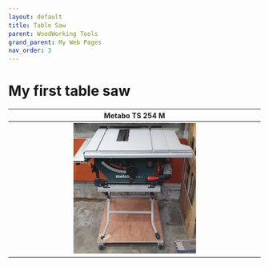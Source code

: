 ```yaml
---
layout: default
title: Table Saw
parent: WoodWorking Tools
grand_parent: My Web Pages
nav_order: 3
---
```

# My first table saw


|                                Metabo TS 254 M                                |
|:-----------------------------------------------------------------------------:|
| <img alt="image" height="50%" src="/media/Metabo_TS_254_M.jpg" width="50%"/>  | 

